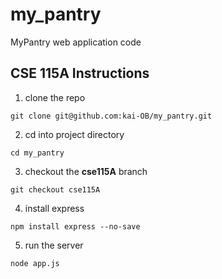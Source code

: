 # my_pantry
MyPantry web application code
## CSE 115A Instructions
1. clone the repo <br/>
```console
git clone git@github.com:kai-OB/my_pantry.git
```
2. cd into project directory <br/>
```console
cd my_pantry
```
3. checkout the __cse115A__ branch
```console
git checkout cse115A
```
4. install express
```console
npm install express --no-save
```
5. run the server
```console
node app.js
```
